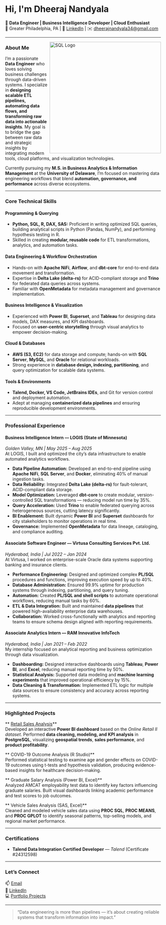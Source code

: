 # Hi, I'm Dheeraj Nandyala  

🎯 **Data Engineer | Business Intelligence Developer | Cloud Enthusiast**  
📍 Greater Philadelphia, PA | 💼 [LinkedIn](https://www.linkedin.com/in/dheerajnandyala34) | ✉️ dheerajnandyala34@gmail.com  

---

<img src="Top_SQL_50.gif" alt="SQL Logo" width="360" height="360" align="right"/>

### About Me
I’m a passionate **Data Engineer** who loves solving business challenges through data-driven systems. I specialize in **designing scalable ETL pipelines, automating data flows, and transforming raw data into actionable insights**. My goal is to bridge the gap between raw data and strategic insights by integrating modern tools, cloud platforms, and visualization technologies.  

Currently pursuing my **M.S. in Business Analytics & Information Management** at the **University of Delaware**, I’m focused on mastering data engineering workflows that blend **automation, governance, and performance** across diverse ecosystems.  

---

### Core Technical Skills

#### **Programming & Querying**
- **Python, SQL, R, DAX, SAS:** Proficient in writing optimized SQL queries, building analytical scripts in Python (Pandas, NumPy), and performing hypothesis testing in R.  
- Skilled in creating **modular, reusable code** for ETL transformations, analytics, and automation tasks.  

#### **Data Engineering & Workflow Orchestration**
- Hands-on with **Apache NiFi**, **Airflow**, and **dbt-core** for end-to-end data movement and transformation.  
- Expertise in **Delta Lake (delta-rs)** for ACID-compliant storage and **Trino** for federated data queries across systems.  
- Familiar with **OpenMetadata** for metadata management and governance implementation.  

#### **Business Intelligence & Visualization**
- Experienced with **Power BI**, **Superset**, and **Tableau** for designing data models, DAX measures, and KPI dashboards.  
- Focused on **user-centric storytelling** through visual analytics to empower decision-making.  

#### **Cloud & Databases**
- **AWS (S3, EC2)** for data storage and compute; hands-on with **SQL Server**, **MySQL**, and **Oracle** for relational workloads.  
- Strong experience in **database design, indexing, partitioning**, and query optimization for scalable data systems.  

#### **Tools & Environments**
- **Talend, Docker, VS Code, JetBrains IDEs**, and Git for version control and deployment automation.  
- Adept at managing **containerized data pipelines** and ensuring reproducible development environments.  

---

### Professional Experience

#### **Business Intelligence Intern — LOGIS (State of Minnesota)**  
*Golden Valley, MN | May 2025 – Aug 2025*  
At LOGIS, I built and optimized the city’s data infrastructure to enable automated analytics workflows.  
- **Data Pipeline Automation:** Developed an end-to-end pipeline using **Apache NiFi**, **SQL Server**, and **Docker**, eliminating 40% of manual ingestion tasks.  
- **Data Reliability:** Integrated **Delta Lake (delta-rs)** for fault-tolerant, ACID-compliant data storage.  
- **Model Optimization:** Leveraged **dbt-core** to create modular, version-controlled SQL transformations — reducing model run time by 35%.  
- **Query Acceleration:** Used **Trino** to enable federated querying across heterogeneous sources, cutting latency significantly.  
- **BI Enablement:** Built dynamic **Power BI** and **Superset** dashboards for city stakeholders to monitor operations in real time.  
- **Governance:** Implemented **OpenMetadata** for data lineage, cataloging, and compliance auditing.  

#### **Associate Software Engineer — Virtusa Consulting Services Pvt. Ltd.**  
*Hyderabad, India | Jul 2022 – Jan 2024*  
At Virtusa, I worked on enterprise-scale Oracle data systems supporting banking and insurance clients.  
- **Performance Engineering:** Designed and optimized complex **PL/SQL** procedures and functions, improving execution speed by up to 40%.  
- **Database Administration:** Ensured 99.9% uptime for production systems through indexing, partitioning, and query tuning.  
- **Automation:** Created **PL/SQL and shell scripts** to automate operational workflows, reducing manual tasks by 60%.  
- **ETL & Data Integration:** Built and maintained **data pipelines** that powered high-availability enterprise data warehouses.  
- **Collaboration:** Worked cross-functionally with analytics and reporting teams to ensure schema design aligned with reporting requirements.  

#### **Associate Analytics Intern — RAM Innovative InfoTech**  
*Hyderabad, India | Jan 2021 – Feb 2022*  
My internship focused on analytical reporting and business optimization through data visualization.  
- **Dashboarding:** Designed interactive dashboards using **Tableau**, **Power BI**, and **Excel**, reducing manual reporting time by 50%.  
- **Statistical Analysis:** Supported data modeling and **machine learning experiments** that improved operational efficiency by 15%.  
- **Data Cleaning & Transformation:** Implemented ETL logic for multiple data sources to ensure consistency and accuracy across reporting systems.  

---

### Highlighted Projects

** [Retail Sales Analysis](https://github.com/dkreddy34/Retail_Sales_Analysis)**  
Developed an interactive **Power BI dashboard** based on the *Online Retail II dataset*. Performed **data cleaning, modeling, and KPI analysis** in **PostgreSQL**, visualizing **geospatial trends**, **sales performance**, and **product profitability**.  

** COVID-19 Outcome Analysis (R Studio)**  
Performed statistical testing to examine age and gender effects on COVID-19 outcomes using t-tests and hypothesis validation, producing evidence-based insights for healthcare decision-making.  

** Graduate Salary Analysis (Power BI, Excel)**  
Analyzed AMCAT employability test data to identify key factors influencing graduate salaries. Built visual dashboards linking academic performance and test scores to job outcomes.  

** Vehicle Sales Analysis (SAS, Excel)**  
Cleaned and modeled vehicle sales data using **PROC SQL**, **PROC MEANS**, and **PROC GPLOT** to identify seasonal patterns, top-selling models, and regional market performance.  

---

### Certifications
- **Talend Data Integration Certified Developer** — *Talend* (Certificate #24312598)

---

### Let’s Connect
📫 [Email](mailto:dheerajnandyala34@gmail.com)  
🔗 [LinkedIn](https://www.linkedin.com/in/dheerajnandyala34)  
💻 [Portfolio Projects](https://github.com/dkreddy34?tab=repositories)  

---

> “Data engineering is more than pipelines — it’s about creating reliable systems that transform information into impact.”
